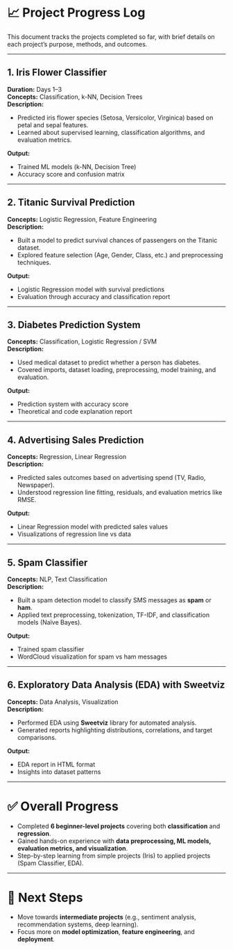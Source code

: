 # 📈 Project Progress Log

This document tracks the projects completed so far, with brief details on each project’s purpose, methods, and outcomes.  

---

## 1. Iris Flower Classifier
**Duration:** Days 1–3  
**Concepts:** Classification, k-NN, Decision Trees  
**Description:**  
- Predicted iris flower species (Setosa, Versicolor, Virginica) based on petal and sepal features.  
- Learned about supervised learning, classification algorithms, and evaluation metrics.  

**Output:**  
- Trained ML models (k-NN, Decision Tree)  
- Accuracy score and confusion matrix  

---

## 2. Titanic Survival Prediction
**Concepts:** Logistic Regression, Feature Engineering  
**Description:**  
- Built a model to predict survival chances of passengers on the Titanic dataset.  
- Explored feature selection (Age, Gender, Class, etc.) and preprocessing techniques.  

**Output:**  
- Logistic Regression model with survival predictions  
- Evaluation through accuracy and classification report  

---

## 3. Diabetes Prediction System
**Concepts:** Classification, Logistic Regression / SVM  
**Description:**  
- Used medical dataset to predict whether a person has diabetes.  
- Covered imports, dataset loading, preprocessing, model training, and evaluation.  

**Output:**  
- Prediction system with accuracy score  
- Theoretical and code explanation report  

---

## 4. Advertising Sales Prediction
**Concepts:** Regression, Linear Regression  
**Description:**  
- Predicted sales outcomes based on advertising spend (TV, Radio, Newspaper).  
- Understood regression line fitting, residuals, and evaluation metrics like RMSE.  

**Output:**  
- Linear Regression model with predicted sales values  
- Visualizations of regression line vs data  

---

## 5. Spam Classifier
**Concepts:** NLP, Text Classification  
**Description:**  
- Built a spam detection model to classify SMS messages as **spam** or **ham**.  
- Applied text preprocessing, tokenization, TF-IDF, and classification models (Naïve Bayes).  

**Output:**  
- Trained spam classifier  
- WordCloud visualization for spam vs ham messages  

---

## 6. Exploratory Data Analysis (EDA) with Sweetviz
**Concepts:** Data Analysis, Visualization  
**Description:**  
- Performed EDA using **Sweetviz** library for automated analysis.  
- Generated reports highlighting distributions, correlations, and target comparisons.  

**Output:**  
- EDA report in HTML format  
- Insights into dataset patterns  

---

# ✅ Overall Progress
- Completed **6 beginner-level projects** covering both **classification** and **regression**.  
- Gained hands-on experience with **data preprocessing, ML models, evaluation metrics, and visualization**.  
- Step-by-step learning from simple projects (Iris) to applied projects (Spam Classifier, EDA).  

---

# 📌 Next Steps
- Move towards **intermediate projects** (e.g., sentiment analysis, recommendation systems, deep learning).  
- Focus more on **model optimization**, **feature engineering**, and **deployment**.  
